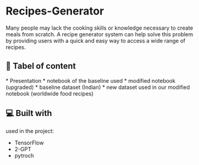 # Recipes-Generator
 Many people may lack the cooking skills or knowledge necessary to create meals from scratch. A recipe generator system can help solve this problem by providing users with a quick and easy way to access a wide range of recipes.
<h2>🚀 Tabel of content</h2>
*   Presentation
*   notebook of the baseline used
*   modified notebook (upgraded)
*   baseline dataset (Indian)
*   new dataset used in our modified notebook (worldwide food recipes)
<h2>💻 Built with</h2>

used in the project:
*   TensorFlow
*   2-GPT
*   pytroch
